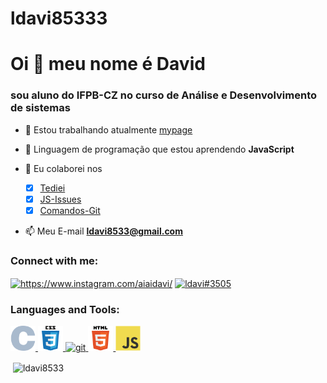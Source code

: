 # ldavi85333

# Oi 👋 meu nome é David
### sou aluno do IFPB-CZ no curso de Análise e Desenvolvimento de sistemas

- 🔭 Estou trabalhando atualmente [mypage](https://github.com/ldavi8533/mypage)

- 🌱 Linguagem de programação que estou aprendendo **JavaScript**

- 👯 Eu colaborei nos 
  - [x] [Tediei](https://github.com/ldavi8533/Tediei)
  - [x] [JS-Issues](https://github.com/Kauanny-cmd/JS-Issues)
  - [x] [Comandos-Git](https://github.com/paulofreitasnt/Comandos-Git)

- 📫 Meu E-mail **ldavi8533@gmail.com**

### Connect with me:
<p align="left">
<a href="https://instagram.com/https://www.instagram.com/aiaidavi/" target="blank"><img align="center" src="https://cdn.jsdelivr.net/npm/simple-icons@3.0.1/icons/instagram.svg" alt="https://www.instagram.com/aiaidavi/" height="30" width="40" /></a>
<a href="https://discord.gg/ldavi#3505" target="blank"><img align="center" src="https://cdn.jsdelivr.net/npm/simple-icons@3.0.1/icons/discord.svg" alt="ldavi#3505" height="30" width="40" /></a>
</p>

<h3 align="left">Languages and Tools:</h3>
<p align="left"> <a href="https://www.cprogramming.com/" target="_blank"> <img src="https://raw.githubusercontent.com/devicons/devicon/master/icons/c/c-original.svg" alt="c" width="40" height="40"/> </a> <a href="https://www.w3schools.com/css/" target="_blank"> <img src="https://raw.githubusercontent.com/devicons/devicon/master/icons/css3/css3-original-wordmark.svg" alt="css3" width="40" height="40"/> </a> <a href="https://git-scm.com/" target="_blank"> <img src="https://www.vectorlogo.zone/logos/git-scm/git-scm-icon.svg" alt="git" width="40" height="40"/> </a> <a href="https://www.w3.org/html/" target="_blank"> <img src="https://raw.githubusercontent.com/devicons/devicon/master/icons/html5/html5-original-wordmark.svg" alt="html5" width="40" height="40"/> </a> <a href="https://developer.mozilla.org/en-US/docs/Web/JavaScript" target="_blank"> <img src="https://raw.githubusercontent.com/devicons/devicon/master/icons/javascript/javascript-original.svg" alt="javascript" width="40" height="40"/> </a> </p>

<p>&nbsp;<img align="center" src="https://github-readme-stats.vercel.app/api?username=ldavi8533&show_icons=true&locale=en" alt="ldavi8533"/></p>

